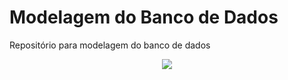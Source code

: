 # Modelagem do Banco de Dados
Repositório para modelagem do banco de dados

<div align="center">
  <img src="https://user-images.githubusercontent.com/6910054/191771969-42d34da1-b7d0-4a93-9801-7a9c25b33b90.png"/>
</div>
